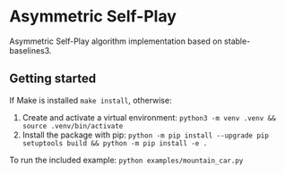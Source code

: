 # Asymmetric Self-Play

Asymmetric Self-Play algorithm implementation based on stable-baselines3.

## Getting started
If Make is installed `make install`, otherwise:
1. Create and activate a virtual environment: `python3 -m venv .venv && source .venv/bin/activate`
2. Install the package with pip: `python -m pip install --upgrade pip setuptools build && python -m pip install -e .`

To run the included example: `python examples/mountain_car.py`
